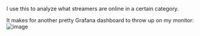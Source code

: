 I use this to analyze what streamers are online in a certain category.

It makes for another pretty Grafana dashboard to throw up on my monitor:
![image](https://github.com/lazaroblanc/twitch-prom-exporter/assets/40198445/ec3a294f-fbea-48f2-972f-ba9e26fa7f7e)
